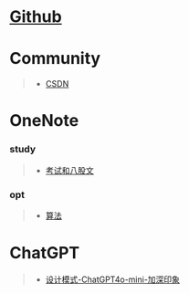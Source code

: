 # [Github](https://github.com/weisonx)

# Community

> - [CSDN](https://blog.csdn.net/weison_x)

# OneNote

### study

> - [考试和八股文](https://github.com/weisonx/weisonx.github.io/tree/main/OneNote/study/考试与八股文.pdf)

### opt

> - [算法]()

# ChatGPT

> - [设计模式-ChatGPT4o-mini-加深印象](https://github.com/weisonx/weisonx.github.io/blob/main/ChatGPT/算法与数据结构/设计模式-ChatGPT4o-mini-加深印象.cpp)